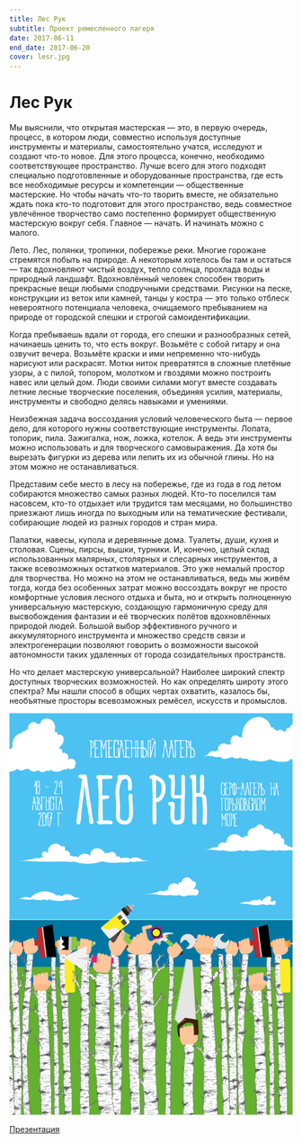 ```yaml
---
title: Лес Рук
subtitle: Проект ремесленного лагеря
date: 2017-06-11
end_date: 2017-06-20
cover: lesr.jpg
---
```


# Лес Рук

Мы выяснили, что открытая мастерская — это, в первую очередь, процесс, в котором люди, совместно используя доступные инструменты и материалы, самостоятельно учатся, исследуют и создают что-то новое. Для этого процесса, конечно, необходимо соответствующее пространство. Лучше всего для этого подходят специально подготовленные и оборудованные пространства, где есть все необходимые ресурсы и компетенции — общественные мастерские. Но чтобы начать что-то творить вместе, не обязательно ждать пока кто-то подготовит для этого пространство, ведь совместное увлечённое творчество само постепенно формирует общественную мастерскую вокруг себя. Главное — начать. И начинать можно с малого.

Лето. Лес, полянки, тропинки, побережье реки. Многие горожане стремятся побыть на природе. А некоторым хотелось бы там и остаться — так вдохновляют чистый воздух, тепло солнца, прохлада воды и природный ландшафт. Вдохновлённый человек способен творить прекрасные вещи любыми сподручными средствами. Рисунки на песке, конструкции из веток или камней, танцы у костра — это только отблеск невероятного потенциала человека, очищаемого пребыванием на природе от городской спешки и строгой самоидентификации.

Когда пребываешь вдали от города, его спешки и разнообразных сетей, начинаешь ценить то, что есть вокруг. Возьмёте с собой гитару и она озвучит вечера. Возьмёте краски и ими непременно что-нибудь нарисуют или раскрасят. Мотки ниток превратятся в сложные плетёные узоры, а с пилой, топором, молотком и гвоздями можно построить навес или целый дом. Люди своими силами могут вместе создавать летние лесные творческие поселения, объединяя усилия, материалы, инструменты и свободно делясь навыками и умениями.

Неизбежная задача воссоздания условий человеческого быта — первое дело, для которого нужны соответствующие инструменты. Лопата, топорик, пила. Зажигалка, нож, ложка, котелок. А ведь эти инструменты можно использовать и для творческого самовыражения. Да хотя бы вырезать фигурки из дерева или лепить их из обычной глины. Но на этом можно не останавливаться.

Представим себе место в лесу на побережье, где из года в год летом собираются множество самых разных людей. Кто-то поселился там насовсем, кто-то отдыхает или трудится там месяцами, но большинство приезжают лишь иногда по выходным или на тематические фестивали, собирающие людей из разных городов и стран мира.

Палатки, навесы, купола и деревянные дома. Туалеты, души, кухня и столовая. Сцены, пирсы, вышки, турники. И, конечно, целый склад использованных малярных, столярных и слесарных инструментов, а также всевозможных остатков материалов. Это уже немалый простор для творчества. Но можно на этом не останавливаться, ведь мы живём тогда, когда без особенных затрат можно воссоздать вокруг не просто комфортные условия лесного отдыха и быта, но и открыть полноценную универсальную мастерскую, создающую гармоничную среду для высвобождения фантазии и её творческих полётов вдохновлённых природой людей. Большой выбор эффективного ручного и аккумуляторного инструмента и множество средств связи и электрогенерации позволяют говорить о возможности высокой автономности таких удаленных от города созидательных пространств.

Но что делает мастерскую универсальной? Наиболее широкий спектр доступных творческих возможностей. Но как определять широту этого спектра? Мы нашли способ в общих чертах охватить, казалось бы, необъятные просторы всевозможных ремёсел, искусств и промыслов.

![](./poster.jpg)

[Презентация](/pdf/LesRuk.pdf)
